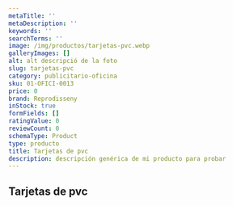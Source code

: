 ```yaml
---
metaTitle: ''
metaDescription: ''
keywords: ''
searchTerms: ''
image: /img/productos/tarjetas-pvc.webp
galleryImages: []
alt: alt descripció de la foto
slug: tarjetas-pvc
category: publicitario-oficina
sku: 01-OFICI-0013
price: 0
brand: Reprodisseny
inStock: true
formFields: []
ratingValue: 0
reviewCount: 0
schemaType: Product
type: producto
title: Tarjetas de pvc
description: descripción genérica de mi producto para probar
---
```

## Tarjetas de pvc
